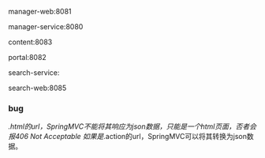 manager-web:8081

manager-service:8080

content:8083

portal:8082

search-service:

search-web:8085

### bug

*.html的url，SpringMVC不能将其响应为json数据，只能是一个html页面，否者会报406 Not Acceptable
如果是*.action的url，SpringMVC可以将其转换为json数据。